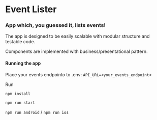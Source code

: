 # Event Lister

### App which, you guessed it, lists events!

The app is designed to be easily scalable with modular structure and testable code. 

Components are implemented with business/presentational pattern.

#### Running the app

Place your events endpointo to .env: `API_URL=<your_events_endpoint`>

Run

`npm install`

`npm run start`

`npm run android` / `npm run ios`
